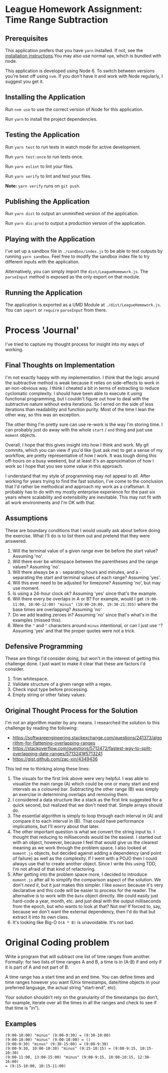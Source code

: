 # League Homework Assignment: Time Range Subtraction

## Prerequisites
This application prefers that you have `yarn` installed. If not, see the [installation instructions](https://yarnpkg.com/en/docs/install).You may also use normal `npm`, which is bundled with node.

This application is developed using Node 6. To switch between versions you're best off using `nvm`. If you don't have it and work with Node regularly, I suggest you get it.

## Installing the Application
Run `nvm use` to use the correct version of Node for this application.

Run `yarn` to install the project dependencies.

## Testing the Application
Run `yarn test` to run tests in watch mode for active development.

Run `yarn test:once` to run tests once.

Run `yarn eslint` to lint your files.

Run `yarn verify` to lint and test your files.

**Note:** `yarn verify` runs on `git push`.

## Publishing the Application
Run `yarn dist` to output an unminified version of the application.

Run `yarn dis:prod` to output a production version of the application.

## Playing with the Application
I've set up a sandbox file in `./sandbox/index.js` to be able to test outputs by running `yarn sandbox`. Feel free to modify the sandbox index file to try different inputs with the application. 

Alternatively, you can simply import the `dist/LeagueHomework.js`. The `parseInput` method is exposed as the only export on that module.

## Running the Application
The application is exported as a UMD Module at `./dist/LeagueHomework.js`. You can `import` or `require` `parseInput` from there.

# Process 'Journal'
I've tried to capture my thought process for insight into my ways of working.

## Final Thoughts on Implementation
I'm not exactly happy with my implementation. I think that the logic around the subtractive method is weak because it relies on side-effects to work in an non-obvious way. I think I cheated a bit in terms of extracting to reduce cyclomatic complexity. I should have been able to execute it using functional programming, but I couldn't figure out how to deal with the subtractive nature without extra iterations. So I erred on the side of less iterations than readability and function purity. Most of the time I lean the other way, so this was an exception.

The other thing I'm pretty sure can use re-work is the way I'm storing time. I can probably just do away with the whole `start` / `end` thing and just use `moment` objects. 

Overall, I hope that this gives insight into how I think and work. My git commits, which you can view if you'd like (just ask me) to get a sense of my workflow, are pretty representative of how I work. It was tough doing this off-hours on a busy weekend, but at least it's an approximation of how I work so I hope that you see some value in this approach. 

I understand that my style of programming may not appeal to all. After working for years trying to find the fast solution, I've come to the conclusion that I'd rather be methodical and approach my work as a craftsman. It probably has to do with my mostly enterprise experience for the past six years where scalability and extensibility are inevitable. This may not fit with all work environments and I'm OK with that. 

## Assumptions
These are boundary conditions that I would usually ask about before doing the exercise. What I'll do is to list them out and pretend that they were answered.
1. Will the terminal value of a given range ever be before the start value? Assuming 'no'.
2. Will there ever be whitespace between the parentheses and the range values? Assuming 'no'.
3. Will there always be a `:` separating hours and minutes, and a `-` separating the start and terminal values of each range? Assuming 'yes'.
4. Will this ever need to be adjusted for timezone? Assuming 'no', but may use moment.
5. Is using a 24-hour clock ok? Assuming 'yes' since that's the example.
6. Will there every be overlaps in A or B? For example, would I get `(9:00-11:00, 10:00-12:00) "minus" (19:00-20:00, 19:30-21:355)` where the base times are overlapping? Assuming 'no' 
7. Do we add leading zeroes in? Assuming 'no' since that's what's in the examples (missed this).
8. Were the `"` and `"` characters around `minus` intentional, or can I just use `"`? Assuming 'yes' and that the proper quotes were not a trick.

## Defensive Programming
These are things I'd consider doing, but won't in the interest of getting this challenge done. I just want to make it clear that these are factors I'd consider.
1. Trim whitespace.
2. Validate structure of a given range with a regex.
3. Check input type before processing.
4. Empty string or other falsey values.

## Original Thought Process for the Solution
I'm not an algorithm master by any means. I researched the solution to this challenge by reading the following:
- https://softwareengineering.stackexchange.com/questions/241373/algorithm-for-flattening-overlapping-ranges
- https://stackoverflow.com/questions/5712472/fastest-way-to-split-overlapping-date-ranges/5713241#5713241
- https://gist.github.com/zac-xin/4349436

This led me to thinking along these lines:
1. The visuals for the first link above were very helpful. I was able to visualize the main range (A) which could be one or many start and end intervals as a coloured bar. Subtracting the other range (B) was simply an exercise in determining overlaps and removing them.
2. I considered a data structure like a stack as the first link suggested for a quick second, but realized that we don't need that. Simple arrays should do. 
3. The essential algorithm is simply to loop through each interval in (A) and compare it to each interval in (B). That could have performance implications, but I'll worry about that later.
4. The other important question is what we convert the string input to. I thought that reducing to milliseconds would be the easiest. I started out with an object, however, because I feel that would give us the clearest meaning as we work through the problem space. I also looked at `moment.js` objects, but decided against adding a dependency (and point of failure) as well as the complexity. If I went with a POJO then I could always use that to create another object. Since I write this using TDD, I'm not afraid of that kind of refactoring.
5. After getting into the problem space more, I decided to introduce `moment.js` after all to simplify the comparison aspect of the solution. We don't _need_ it, but it just makes this simpler. I like `moment` because it's very declarative and this code will be easier to process for the reader. The alternative is to work with the `Date` object directly. We could easily just hard-code a year, month, etc. and just deal with the output milliseconds from the epoch, but who wants to look at that? Not me! If forced to, say, because we don't want the external dependency, then I'd do that but extract it into its own class.
6. It's looking like Big-O `O(A * B)` is unavoidable. It's not bad.

# Original Coding problem
Write a program that will subtract one list of time ranges from another. Formally: for two
lists of time ranges A and B, a time is in (A-B) if and only if it is part of A and not part of
B.

A time range has a start time and an end time. You can define times and time ranges
however you want (Unix timestamps, date/time objects in your preferred language, the
actual string "start-end", etc).

Your solution shouldn’t rely on the granularity of the timestamps (so don’t, for example,
iterate over all the times in all the ranges and check to see if that time is "in").

## Examples
```
(9:00-10:00) "minus" (9:00-9:30) = (9:30-10:00)
(9:00-10:00) "minus" (9:00-10:00) = ()
(9:00-9:30) "minus" (9:30-15:00) = (9:00-9:30)
(9:00-9:30, 10:00-10:30) "minus" (9:15-10:15) = (9:00-9:15, 10:15-10:30)
(9:00-11:00, 13:00-15:00) "minus" (9:00-9:15, 10:00-10:15, 12:30-16:00)
= (9:15-10:00, 10:15-11:00)
```

